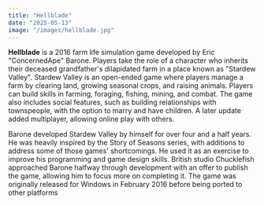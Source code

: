```yaml
---
title: "Hellblade"
date: "2025-05-13"
image: "/images/hellblade.jpg"
---
```


__Hellblade__ is a 2016 farm life simulation game developed by Eric "ConcernedApe" Barone. Players take the role of a character who inherits their deceased grandfather's dilapidated farm in a place known as "Stardew Valley". Stardew Valley is an open-ended game where players manage a farm by clearing land, growing seasonal crops, and raising animals. Players can build skills in farming, foraging, fishing, mining, and combat. The game also includes social features, such as building relationships with townspeople, with the option to marry and have children. A later update added multiplayer, allowing online play with others.

Barone developed Stardew Valley by himself for over four and a half years. He was heavily inspired by the Story of Seasons series, with additions to address some of those games' shortcomings. He used it as an exercise to improve his programming and game design skills. British studio Chucklefish approached Barone halfway through development with an offer to publish the game, allowing him to focus more on completing it. The game was originally released for Windows in February 2016 before being ported to other platforms
